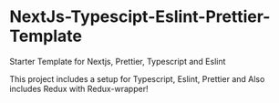# NextJs-Typescipt-Eslint-Prettier-Template
Starter Template for Nextjs, Prettier, Typescript and Eslint

This project includes a setup for Typescript, Eslint, Prettier and Also includes Redux with Redux-wrapper!
